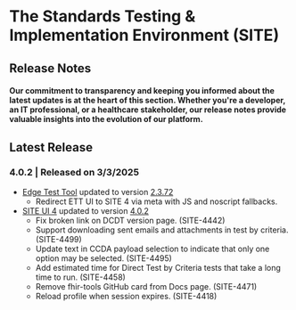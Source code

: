 # The Standards Testing & Implementation Environment (SITE)

## Release Notes

#### Our commitment to transparency and keeping you informed about the latest updates is at the heart of this section. Whether you're a developer, an IT professional, or a healthcare stakeholder, our release notes provide valuable insights into the evolution of our platform.

## Latest Release
### 4.0.2 | Released on 3/3/2025
* [Edge Test Tool](https://github.com/onc-healthit/ett) updated to version [2.3.72](https://github.com/onc-healthit/ett/releases/tag/2.3.72)
	* Redirect ETT UI to SITE 4 via meta with JS and noscript fallbacks.
* [SITE UI 4](https://github.com/onc-healthit/site-ui-4) updated to version [4.0.2](https://github.com/onc-healthit/site-ui-4/releases/tag/xxx)
	* Fix broken link on DCDT version page. (SITE-4442)
	* Support downloading sent emails and attachments in test by criteria. (SITE-4499)
	* Update text in CCDA payload selection to indicate that only one option may be selected. (SITE-4495)
	* Add estimated time for Direct Test by Criteria tests that take a long time to run. (SITE-4458)
	* Remove fhir-tools GitHub card from Docs page. (SITE-4471)
  	* Reload profile when session expires. (SITE-4418)
